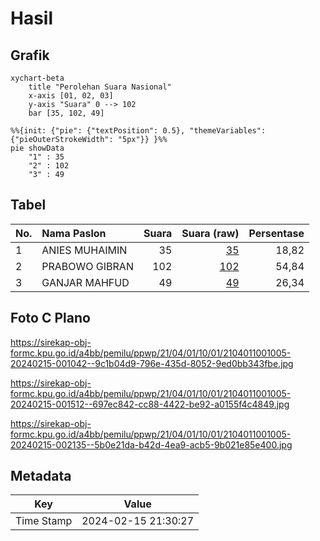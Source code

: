 # Hasil

## Grafik

```mermaid
xychart-beta
    title "Perolehan Suara Nasional"
    x-axis [01, 02, 03]
    y-axis "Suara" 0 --> 102
    bar [35, 102, 49]
```

```mermaid
%%{init: {"pie": {"textPosition": 0.5}, "themeVariables": {"pieOuterStrokeWidth": "5px"}} }%%
pie showData
    "1" : 35
    "2" : 102
    "3" : 49
```

## Tabel

| No. | Nama Paslon    | Suara | Suara (raw) | Persentase |
|:--- |:-------------- | -----:| -----------:| ----------:|
| 1   | ANIES MUHAIMIN | 35    | [35][p-1]   | 18,82      |
| 2   | PRABOWO GIBRAN | 102   | [102][p-2]  | 54,84      |
| 3   | GANJAR MAHFUD  | 49    | [49][p-3]   | 26,34      |


[p-1]: https://github.com/gigit-pemilu/pemilu-2024/blob/main/pilpres/hitung-suara/sub/21-kepulauan-riau/sub/04-lingga/sub/01-singkep/sub/1001-dabo/sub/005-tps/sub/paslon-1.txt
[p-2]: https://github.com/gigit-pemilu/pemilu-2024/blob/main/pilpres/hitung-suara/sub/21-kepulauan-riau/sub/04-lingga/sub/01-singkep/sub/1001-dabo/sub/005-tps/sub/paslon-2.txt
[p-3]: https://github.com/gigit-pemilu/pemilu-2024/blob/main/pilpres/hitung-suara/sub/21-kepulauan-riau/sub/04-lingga/sub/01-singkep/sub/1001-dabo/sub/005-tps/sub/paslon-3.txt

## Foto C Plano

https://sirekap-obj-formc.kpu.go.id/a4bb/pemilu/ppwp/21/04/01/10/01/2104011001005-20240215-001042--9c1b04d9-796e-435d-8052-9ed0bb343fbe.jpg

https://sirekap-obj-formc.kpu.go.id/a4bb/pemilu/ppwp/21/04/01/10/01/2104011001005-20240215-001512--697ec842-cc88-4422-be92-a0155f4c4849.jpg

https://sirekap-obj-formc.kpu.go.id/a4bb/pemilu/ppwp/21/04/01/10/01/2104011001005-20240215-002135--5b0e21da-b42d-4ea9-acb5-9b021e85e400.jpg


## Metadata

| Key        | Value               |
| ---------- | ------------------- |
| Time Stamp | 2024-02-15 21:30:27 |



